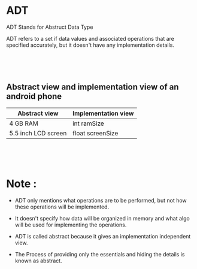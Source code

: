 # ADT

ADT Stands for Abstruct Data Type

ADT refers to a set if data values and associated operations that are specified accurately, but it doesn't have any implementation details.

&nbsp;

&nbsp;

## Abstract view and implementation view of an android phone

| Abstract view       | Implementation view |
| ------------------- | ------------------- |
| 4 GB RAM            | int ramSize         |
| 5.5 inch LCD screen | float screenSize    |

&nbsp;

&nbsp;

# Note : 

* ADT only mentions what operations are to be performed, but not how these operations will be implemented.

* It doesn't specify how data will be organized in memory and what algo will be used for implementing the operations.

* ADT is called abstract because it gives an implementation independent view.

* The Process of providing only the essentials and hiding the details is known as abstract.

&nbsp;

&nbsp;

&nbsp;

&nbsp;

&nbsp;

&nbsp;

&nbsp;

&nbsp;
